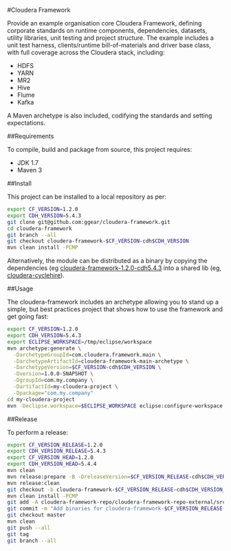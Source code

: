 #Cloudera Framework

Provide an example organisation core Cloudera Framework, defining corporate standards on runtime components, dependencies, datasets, utility libraries, unit testing and project structure. The example includes a unit test harness, clients/runtime bill-of-materials and driver base class, with full coverage across the Cloudera stack, including:

* HDFS
* YARN
* MR2
* Hive
* Flume
* Kafka

A Maven archetype is also included, codifying the standards and setting expectations.

##Requirements

To compile, build and package from source, this project requires:

* JDK 1.7
* Maven 3

##Install

This project can be installed to a local repository as per:

```bash
export CF_VERSION=1.2.0
export CDH_VERSION=5.4.3
git clone git@github.com:ggear/cloudera-framework.git
cd cloudera-framework
git branch --all
git checkout cloudera-framework-$CF_VERSION-cdh$CDH_VERSION
mvn clean install -PCMP
```

Alternatively, the module can be distributed as a binary by copying the dependencies (eg [cloudera-framework-1.2.0-cdh5.4.3](https://github.com/ggear/cloudera-framework/tree/cloudera-framework-1.2.0-cdh5.4.3/cloudera-framework-repo/cloudera-framework-repo-external/src/main/repository) into a shared lib (eg, [cloudera-cyclehire](https://github.com/ggear/cloudera-cyclehire)).

##Usage

The cloudera-framework includes an archetype allowing you to stand up a simple, but best practices project that shows how to use the framework and get going fast:

```bash
export CF_VERSION=1.2.0
export CDH_VERSION=5.4.3
export ECLIPSE_WORKSPACE=/tmp/eclipse/workspace
mvn archetype:generate \
  -DarchetypeGroupId=com.cloudera.framework.main \
  -DarchetypeArtifactId=cloudera-framework-main-archetype \
  -DarchetypeVersion=$CF_VERSION-cdh$CDH_VERSION \
  -Dversion=1.0.0-SNAPSHOT \
  -DgroupId=com.my.company \
  -DartifactId=my-cloudera-project \
  -Dpackage="com.my.company"
cd my-cloudera-project
mvn -Declipse.workspace=$ECLIPSE_WORKSPACE eclipse:configure-workspace eclipse:eclipse clean install
```

##Release

To perform a release:

```bash
export CF_VERSION_RELEASE=1.2.0
export CDH_VERSION_RELEASE=5.4.3
export CF_VERSION_HEAD=1.2.0
export CDH_VERSION_HEAD=5.4.4
mvn clean
mvn release:prepare -B -DreleaseVersion=$CF_VERSION_RELEASE-cdh$CDH_VERSION_RELEASE -DdevelopmentVersion=$CF_VERSION_HEAD-cdh$CDH_VERSION_HEAD-SNAPSHOT
mvn release:clean
git checkout -b cloudera-framework-$CF_VERSION_RELEASE-cdh$CDH_VERSION_RELEASE cloudera-framework-$CF_VERSION_RELEASE-cdh$CDH_VERSION_RELEASE
mvn clean install -PCMP
git add -A cloudera-framework-repo/cloudera-framework-repo-external/src/main/repository
git commit -m "Add binaries for cloudera-framework-$CF_VERSION_RELEASE-cdh$CDH_VERSION_RELEASE"
git checkout master
mvn clean
git push --all
git tag
git branch --all
```
